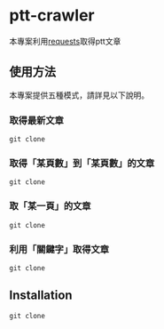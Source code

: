 # ptt-crawler

本專案利用[requests](https://github.com/requests/requests)取得ptt文章

## 使用方法

本專案提供五種模式，請詳見以下說明。

### 取得最新文章

<pre><code>git clone </code></pre>

### 取得「某頁數」到「某頁數」的文章

<pre><code>git clone </code></pre>

### 取「某一頁」的文章

<pre><code>git clone </code></pre>

### 利用「關鍵字」取得文章

<pre><code>git clone </code></pre>

## Installation



<pre><code>git clone </code></pre>
